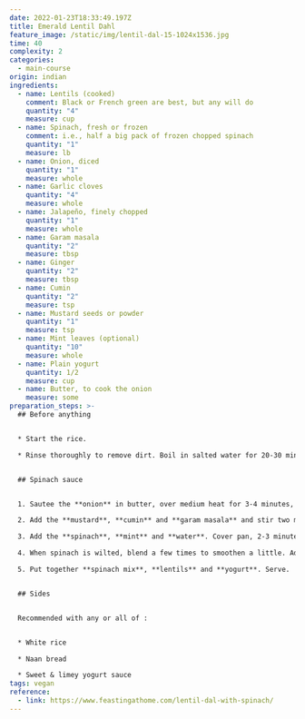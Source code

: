```yaml
---
date: 2022-01-23T18:33:49.197Z
title: Emerald Lentil Dahl
feature_image: /static/img/lentil-dal-15-1024x1536.jpg
time: 40
complexity: 2
categories:
  - main-course
origin: indian
ingredients:
  - name: Lentils (cooked)
    comment: Black or French green are best, but any will do
    quantity: "4"
    measure: cup
  - name: Spinach, fresh or frozen
    comment: i.e., half a big pack of frozen chopped spinach
    quantity: "1"
    measure: lb
  - name: Onion, diced
    quantity: "1"
    measure: whole
  - name: Garlic cloves
    quantity: "4"
    measure: whole
  - name: Jalapeño, finely chopped
    quantity: "1"
    measure: whole
  - name: Garam masala
    quantity: "2"
    measure: tbsp
  - name: Ginger
    quantity: "2"
    measure: tbsp
  - name: Cumin
    quantity: "2"
    measure: tsp
  - name: Mustard seeds or powder
    quantity: "1"
    measure: tsp
  - name: Mint leaves (optional)
    quantity: "10"
    measure: whole
  - name: Plain yogurt
    quantity: 1/2
    measure: cup
  - name: Butter, to cook the onion
    measure: some
preparation_steps: >-
  ## Before anything


  * Start the rice.

  * Rinse thoroughly to remove dirt. Boil in salted water for 20-30 minutes, then strain.


  ## Spinach sauce


  1. Sautee the **onion** in butter, over medium heat for 3-4 minutes, then add **garlic**, **ginger** and **chilies**.

  2. Add the **mustard**, **cumin** and **garam masala** and stir two minutes. Lower heat to low.

  3. Add the **spinach**, **mint** and **water**. Cover pan, 2-3 minutes, letting spinach wilt. Give a few stirs.

  4. When spinach is wilted, blend a few times to smoothen a little. Add water if necessary, up to ¾ cups.

  5. Put together **spinach mix**, **lentils** and **yogurt**. Serve.


  ## Sides


  Recommended with any or all of :


  * White rice

  * Naan bread

  * Sweet & limey yogurt sauce
tags: vegan
reference:
  - link: https://www.feastingathome.com/lentil-dal-with-spinach/
---
```

